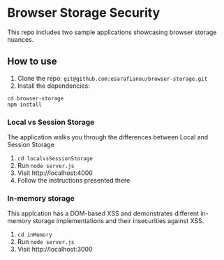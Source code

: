 # Browser Storage Security

This repo includes two sample applications showcasing browser storage nuances.

## How to use

1. Clone the repo: `git@github.com:esarafianou/browser-storage.git`
2. Install the dependencies:
```
cd browser-storage
npm install
```

### Local vs Session Storage

The application walks you through the differences between Local and Session Storage

1. `cd localvsSessionStorage`
2. Run `node server.js`
3. Visit http://localhost:4000
4. Follow the instructions presented there


### In-memory storage

This applcation has a DOM-based XSS and demonstrates different in-memory
storage implementations and their insecurities against XSS.

1. `cd inMemory`
2. Run `node server.js`
3. Visit http://localhost:3000
